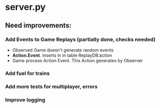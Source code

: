 # server.py

## Need improvements:

### Add Events to Game Replays (partially done, checks needed)

* Observed Game doesn't generate random events
* **Action.Event**. Inserts in in table ReplayDB:action
* Game process Action Event. This Action generates by Observer

### Add fuel for trains

### Add more tests for multiplayer, errors

### Improve logging
